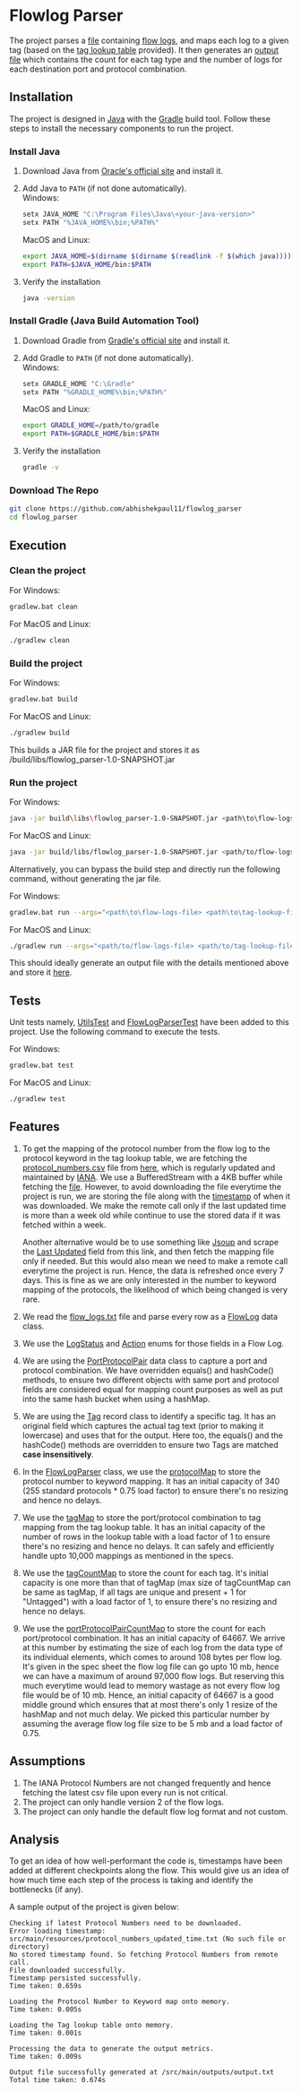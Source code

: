 # Flowlog Parser

The project parses a [file](/src/main/resources/flow_logs.txt) containing [flow logs](https://docs.aws.amazon.com/vpc/latest/userguide/flow-log-records.html), and maps each log to a given tag (based on the [tag lookup table](src/main/resources/tag_lookup.csv) provided).
It then generates an [output file](src/main/outputs/output.txt) which contains the count for each tag type and the number of logs for each destination port and protocol combination.

## Installation 

The project is designed in [Java](https://www.java.com/en/) with the [Gradle](https://gradle.org/) build tool. Follow these steps to install the necessary components to run the project.

### Install Java

1. Download Java from [Oracle's official site](https://www.oracle.com/java/technologies/downloads/) and install it.
2. Add Java to `PATH` (if not done automatically). <br>
   Windows: 

    ```bash
    setx JAVA_HOME "C:\Program Files\Java\<your-java-version>"
    setx PATH "%JAVA_HOME%\bin;%PATH%"
    ```
   MacOS and Linux:

    ```bash
    export JAVA_HOME=$(dirname $(dirname $(readlink -f $(which java))))
    export PATH=$JAVA_HOME/bin:$PATH
    ```
3. Verify the installation
    ```bash
    java -version
    ```
   
### Install Gradle (Java Build Automation Tool)

1. Download Gradle from [Gradle's official site](https://gradle.org/install/) and install it.
2. Add Gradle to `PATH` (if not done automatically). <br>
   Windows:

    ```bash
    setx GRADLE_HOME "C:\Gradle"
    setx PATH "%GRADLE_HOME%\bin;%PATH%"
    ```
   MacOS and Linux:

    ```bash
    export GRADLE_HOME=/path/to/gradle
    export PATH=$GRADLE_HOME/bin:$PATH
    ```
3. Verify the installation
    ```bash
    gradle -v
    ```
   
### Download The Repo

```bash
git clone https://github.com/abhishekpaul11/flowlog_parser
cd flowlog_parser
```

## Execution

### Clean the project

For Windows:
```bash
gradlew.bat clean
```

For MacOS and Linux:
```bash
./gradlew clean
```

### Build the project

For Windows:
```bash
gradlew.bat build
```

For MacOS and Linux:
```bash
./gradlew build
```

This builds a JAR file for the project and stores it as /build/libs/flowlog_parser-1.0-SNAPSHOT.jar

### Run the project

For Windows:
```bash
java -jar build\libs\flowlog_parser-1.0-SNAPSHOT.jar <path\to\flow-logs-file> <path\to\tag-lookup-file>
```

For MacOS and Linux:
```bash
java -jar build/libs/flowlog_parser-1.0-SNAPSHOT.jar <path/to/flow-logs-file> <path/to/tag-lookup-file>
```

Alternatively, you can bypass the build step and directly run the following command, without generating the jar file.

For Windows:
```bash
gradlew.bat run --args="<path\to\flow-logs-file> <path\to\tag-lookup-file>"
```

For MacOS and Linux:
```bash
./gradlew run --args="<path/to/flow-logs-file> <path/to/tag-lookup-file>"
```

This should ideally generate an output file with the details mentioned above and store it [here](src/main/outputs/output.txt).

## Tests

Unit tests namely, [UtilsTest](src/test/java/org/illumio/utils/UtilsTest.java) and [FlowLogParserTest](src/test/java/org/illumio/FlowLogParserTest.java) have been added to this project. Use the following command to execute the tests.

For Windows:
```bash
gradlew.bat test
```

For MacOS and Linux:
```bash
./gradlew test
```

## Features

1. To get the mapping of the protocol number from the flow log to the protocol keyword in the tag lookup table, we are fetching the [protocol_numbers.csv](/src/main/resources/protocol_numbers.csv) file
from [here](https://www.iana.org/assignments/protocol-numbers/protocol-numbers.xhtml), which is regularly updated and maintained by [IANA](https://www.iana.org/). We use a BufferedStream with a 4KB buffer while fetching the [file](https://www.iana.org/assignments/protocol-numbers/protocol-numbers-1.csv). However, to avoid downloading the file everytime the project is run, we are storing the file along with the [timestamp](src/main/resources/protocol_numbers_updated_time.txt) of when it was downloaded.
We make the remote call only if the last updated time is more than a week old while continue to use the stored data if it was fetched within a week.

   Another alternative would be to use something like [Jsoup](https://jsoup.org/) and scrape the [Last Updated](https://www.iana.org/assignments/protocol-numbers/protocol-numbers.xhtml#:~:text=Protocol%20Numbers-,Last%20Updated,-2025%2D01%2D08) field from this link, and then fetch the mapping file only if needed. But this would also mean we need to make a remote
call everytime the project is run. Hence, the data is refreshed once every 7 days. This is fine as we are only interested in the number to keyword mapping of the protocols, the likelihood of which being changed is very rare.

2. We read the [flow_logs.txt](/src/main/resources/flow_logs.txt) file and parse every row as a [FlowLog](/src/main/java/org/illumio/data/FlowLog.java) data class.
3. We use the [LogStatus](/src/main/java/org/illumio/data/LogStatus.java) and [Action](/src/main/java/org/illumio/data/Action.java) enums for those fields in a Flow Log.
4. We are using the [PortProtocolPair](/src/main/java/org/illumio/data/PortProtocolPair.java) data class to capture a port and protocol combination. We have overridden equals() and hashCode() methods, to ensure two different objects with same port and protocol fields are considered equal for mapping count purposes as well as put into the same hash bucket when using a hashMap.
5. We are using the [Tag](/src/main/java/org/illumio/data/Tag.java) record class to identify a specific tag. It has an original field which captures the actual tag text (prior to making it lowercase) and uses that for the output. Here too, the equals() and the hashCode() methods are overridden to ensure two Tags are matched **case insensitively**.
6. In the [FlowLogParser](/src/main/java/org/illumio/FlowLogParser.java) class, we use the [protocolMap](https://github.com/abhishekpaul11/flowlog_parser/blob/c3f49a39e863fab945111f7d1662436f83eba4a8/src/main/java/org/illumio/FlowLogParser.java#L87C9-L87C92) to store the protocol number to keyword mapping. It has an initial capacity of 340 (255 standard protocols * 0.75 load factor) to ensure there's no resizing and hence no delays.
7. We use the [tagMap](https://github.com/abhishekpaul11/flowlog_parser/blob/c3f49a39e863fab945111f7d1662436f83eba4a8/src/main/java/org/illumio/FlowLogParser.java#L115C13-L115C134) to store the port/protocol combination to tag mapping from the tag lookup table. It has an initial capacity of the number of rows in the lookup table with a load factor of 1 to ensure there's no resizing and hence no delays. It can safely and efficiently handle upto 10,000 mappings as mentioned in the specs.
8. We use the [tagCountMap](https://github.com/abhishekpaul11/flowlog_parser/blob/c3f49a39e863fab945111f7d1662436f83eba4a8/src/main/java/org/illumio/FlowLogParser.java#L229C9-L229C87) to store the count for each tag. It's initial capacity is one more than that of tagMap (max size of tagCountMap can be same as tagMap, if all tags are unique and present + 1 for "Untagged") with a load factor of 1, to ensure there's no resizing and hence no delays.
9. We use the [portProtocolPairCountMap](https://github.com/abhishekpaul11/flowlog_parser/blob/c3f49a39e863fab945111f7d1662436f83eba4a8/src/main/java/org/illumio/FlowLogParser.java#L232C9-L232C71) to store the count for each port/protocol combination. It has an initial capacity of 64667. We arrive at this number by estimating the size of each log from the data type of its individual elements, which comes to around 108 bytes per flow log.
It's given in the spec sheet the flow log file can go upto 10 mb, hence we can have a maximum of around 97,000 flow logs. But reserving this much everytime would lead to memory wastage as not every flow log file would be of 10 mb. Hence, an initial capacity of 64667 is a good middle ground which ensures that at most there's only 1 resize of the hashMap and not much delay. We picked this particular number by assuming the average flow log file size to be 5 mb and a load factor of 0.75.

## Assumptions

1. The IANA Protocol Numbers are not changed frequently and hence fetching the latest csv file upon every run is not critical.
2. The project can only handle version 2 of the flow logs.
3. The project can only handle the default flow log format and not custom.

## Analysis

To get an idea of how well-performant the code is, timestamps have been added at different checkpoints along the flow. This would give us an idea
of how much time each step of the process is taking and identify the bottlenecks (if any).

A sample output of the project is given below:

```text
Checking if latest Protocol Numbers need to be downloaded.
Error loading timestamp: src/main/resources/protocol_numbers_updated_time.txt (No such file or directory)
No stored timestamp found. So fetching Protocol Numbers from remote call.
File downloaded successfully.
Timestamp persisted successfully.
Time taken: 0.659s

Loading the Protocol Number to Keyword map onto memory.
Time taken: 0.005s

Loading the Tag lookup table onto memory.
Time taken: 0.001s

Processing the data to generate the output metrics.
Time taken: 0.009s

Output file successfully generated at /src/main/outputs/output.txt
Total time taken: 0.674s
```
